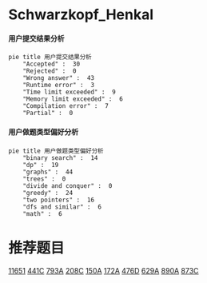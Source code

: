 # Schwarzkopf_Henkal

<!-- tabs:start -->



#### **用户提交结果分析**

```mermaid
pie title 用户提交结果分析
    "Accepted" :  30
    "Rejected" :  0
    "Wrong answer" :  43
    "Runtime error" :  3
    "Time limit exceeded" :  9
    "Memory limit exceeded" :  6
    "Compilation error" :  7
    "Partial" :  0
```

#### **用户做题类型偏好分析**

```mermaid
pie title 用户做题类型偏好分析
    "binary search" :  14
    "dp" :  19
    "graphs" :  44
    "trees" :  0
    "divide and conquer" :  0
    "greedy" :  24
    "two pointers" :  16
    "dfs and similar" :  6
    "math" :  6
```



<!-- tabs:end -->
# 推荐题目
[11651](https://codeforces.com/contest/1165/problem/1)
[441C](https://codeforces.com/contest/441/problem/C)
[793A](https://codeforces.com/contest/793/problem/A)
[208C](https://codeforces.com/contest/208/problem/C)
[150A](https://codeforces.com/contest/150/problem/A)
[172A](https://codeforces.com/contest/172/problem/A)
[476D](https://codeforces.com/contest/476/problem/D)
[629A](https://codeforces.com/contest/629/problem/A)
[890A](https://codeforces.com/contest/890/problem/A)
[873C](https://codeforces.com/contest/873/problem/C)
